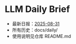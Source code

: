 # LLM Daily Brief

- 最新日报：[2025-08-31](./daily/2025-08-31.md)
- 所有历史：docs/daily/
- 使用说明见仓库 README.md
